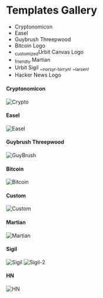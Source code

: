 # Templates Gallery

- Cryptonomicon
- Easel
- Guybrush Threepwood
- Bitcoin Logo
- <sub>customized</sub>Urbit Canvas Logo
- <sub>friendly</sub> Martian
- Urbit Sigil <sub>~norsyr-torryn!</sub> <sub>~larsen!</sub>
- Hacker News Logo

#### Cryptonomicon
![Crypto](/images/crypto.png)
#### Easel
![Easel](/images/easel.png)
#### Guybrush Threepwood
![GuyBrush](/images/guy.png)
#### Bitcoin
![Bitcoin](/images/bitcoin.png)
#### Custom
![Custom](/images/custom.png)
#### Martian
![Martian](/images/martian.png)
#### Sigil
![Sigil](/images/sigil-no-side.png)
![Sigil-2](/images/larsen.png)
#### HN
![HN](/images/hn.png)
